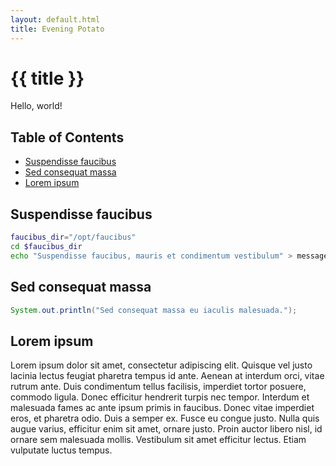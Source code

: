 ```yaml
---
layout: default.html
title: Evening Potato
---
```


# {{ title }}

Hello, world!

## Table of Contents

<!-- START doctoc generated TOC please keep comment here to allow auto update -->
<!-- DON'T EDIT THIS SECTION, INSTEAD RE-RUN doctoc TO UPDATE -->

- [Suspendisse faucibus](#suspendisse-faucibus)
- [Sed consequat massa](#sed-consequat-massa)
- [Lorem ipsum](#lorem-ipsum)

<!-- END doctoc generated TOC please keep comment here to allow auto update -->


## Suspendisse faucibus

```bash
faucibus_dir="/opt/faucibus"
cd $faucibus_dir
echo "Suspendisse faucibus, mauris et condimentum vestibulum" > message.txt
```

## Sed consequat massa

```java
System.out.println("Sed consequat massa eu iaculis malesuada.");
```

## Lorem ipsum

Lorem ipsum dolor sit amet, consectetur adipiscing elit. Quisque vel justo lacinia lectus feugiat pharetra tempus id ante. Aenean at interdum orci, vitae rutrum ante. Duis condimentum tellus facilisis, imperdiet tortor posuere, commodo ligula. Donec efficitur hendrerit turpis nec tempor. Interdum et malesuada fames ac ante ipsum primis in faucibus. Donec vitae imperdiet eros, et pharetra odio. Duis a semper ex. Fusce eu congue justo. Nulla quis augue varius, efficitur enim sit amet, ornare justo. Proin auctor libero nisl, id ornare sem malesuada mollis. Vestibulum sit amet efficitur lectus. Etiam vulputate luctus tempus.